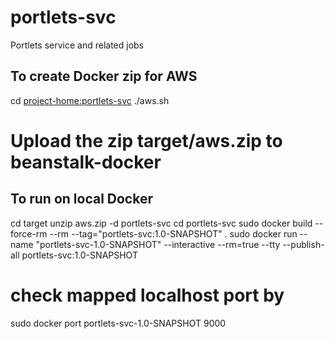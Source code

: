 portlets-svc
============

Portlets service and related jobs


To create Docker zip for AWS
----------------------------
cd <project-home:portlets-svc> 
./aws.sh
# Upload the zip target/aws.zip to beanstalk-docker


To run on local Docker
----------------------
cd target
unzip aws.zip -d portlets-svc
cd portlets-svc
sudo docker build --force-rm --rm --tag="portlets-svc:1.0-SNAPSHOT" .
sudo docker run --name "portlets-svc-1.0-SNAPSHOT" --interactive --rm=true --tty --publish-all portlets-svc:1.0-SNAPSHOT

# check mapped localhost port by
sudo docker port portlets-svc-1.0-SNAPSHOT 9000

